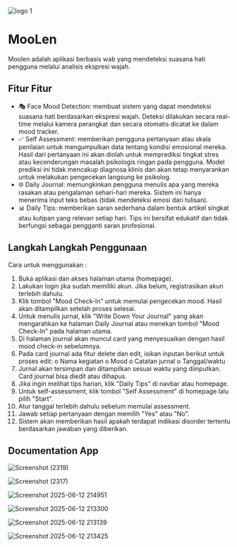 ![logo 1](https://github.com/user-attachments/assets/7e0c90af-3220-4cf6-870a-10f0fcf960f9)


# MooLen
Moolen adalah aplikasi berbasis wab yang mendeteksi suasana hati pengguna melalui analisis ekspresi wajah.

## Fitur Fitur
- 🎭 Face Mood Detection: membuat sistem yang dapat mendeteksi suasana hati berdasarkan ekspresi wajah. Deteksi dilakukan secara real-time melalui kamera perangkat dan secara otomatis dicatat ke dalam mood tracker.
- ✅ Self Assessment: memberikan pengguna pertanyaan atau skala penilaian untuk mengumpulkan data tentang kondisi emosional mereka. Hasil dari pertanyaan ini akan diolah untuk memprediksi tingkat stres atau kecenderungan masalah psikologis ringan pada pengguna. Model prediksi ini tidak mencakup diagnosa klinis dan akan tetap menyarankan untuk melakukan pengecekan langsung ke psikolog.
- 🌐 Daily Journal: memungkinkan pengguna menulis apa yang mereka rasakan atau pengalaman sehari-hari mereka. Sistem ini hanya menerima input teks bebas (tidak mendeteksi emosi dari tulisan). 
- 📊 Daily Tips:  memberikan saran sederhana dalam bentuk artikel singkat atau kutipan yang relevan setiap hari. Tips ini bersifat edukatif dan tidak berfungsi sebagai pengganti saran profesional.

## Langkah Langkah Penggunaan
Cara untuk menggunakan : 
1.	Buka aplikasi dan akses halaman utama (homepage).
2.	Lakukan login jika sudah memiliki akun. Jika belum, registrasikan akun terlebih dahulu.
3.	Klik tombol "Mood Check-In" untuk memulai pengecekan mood. Hasil akan ditampilkan setelah proses selesai.
4.	Untuk menulis jurnal, klik "Write Down Your Journal" yang akan mengarahkan ke halaman Daily Journal atau menekan tombol "Mood Check-In" pada halaman utama.
5.	Di halaman journal akan muncul card yang menyesuaikan dengan hasil mood check-in sebelumnya.
6.	Pada card journal ada fitur delete dan edit, isikan inputan berikut untuk proses edit:
o	Nama kegiatan
o	Mood
o	Catatan jurnal
o	Tanggal/waktu
7.	Jurnal akan tersimpan dan ditampilkan sesuai waktu yang diinputkan. Card journal bisa diedit atau dihapus.
8.	Jika ingin melihat tips harian, klik "Daily Tips" di navbar atau homepage.
9.	Untuk self-assessment, klik tombol "Self Assessment" di homepage lalu pilih "Start".
10.	Atur tanggal terlebih dahulu sebelum memulai assessment.
11.	Jawab setiap pertanyaan dengan memilih "Yes" atau "No".
12.	Sistem akan memberikan hasil apakah terdapat indikasi disorder tertentu berdasarkan jawaban yang diberikan.

## Documentation App
![Screenshot (2319)](https://github.com/user-attachments/assets/ef47477d-f168-4d97-a0df-a0c63c0d5b61)

![Screenshot (2317)](https://github.com/user-attachments/assets/a20e3001-ce0f-468c-8721-c543aa0e3792)

![Screenshot 2025-06-12 214951](https://github.com/user-attachments/assets/ac334195-ff65-4ddc-9b19-de6a4c0c0e2a)

![Screenshot 2025-06-12 213300](https://github.com/user-attachments/assets/5238bffc-5f29-4df9-a3f7-838a308aec43)

![Screenshot 2025-06-12 213139](https://github.com/user-attachments/assets/a1b7c262-384d-485c-9145-0ceb31f369e4)

![Screenshot 2025-06-12 213425](https://github.com/user-attachments/assets/3e345bdc-2cdf-49a4-ac89-bceb8bda9010)


